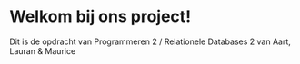 # Welkom bij ons project!
Dit is de opdracht van Programmeren 2 / Relationele Databases 2 van Aart, Lauran & Maurice